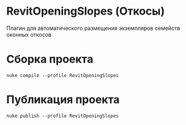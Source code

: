 # RevitOpeningSlopes (Откосы)
Плагин для автоматического размещения экземпляров семейств оконных откосов

# Сборка проекта
```
nuke compile --profile RevitOpeningSlopes
```

# Публикация проекта
```
nuke publish --profile RevitOpeningSlopes
```
